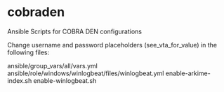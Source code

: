 # cobraden
Ansible Scripts for COBRA DEN configurations

Change username and password placeholders (see_vta_for_value) in the following files:

ansible/group_vars/all/vars.yml
ansible/role/windows/winlogbeat/files/winlogbeat.yml
enable-arkime-index.sh
enable-winlogbeat.sh
